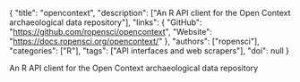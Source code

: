 {
  "title": "opencontext",
  "description": ["An R API client for the Open Context archaeological data repository"],
  "links": {
    "GitHub": "https://github.com/ropensci/opencontext",
    "Website": "https://docs.ropensci.org/opencontext/"
  },
  "authors": ["ropensci"],
  "categories": ["R"],
  "tags": ["API interfaces and web scrapers"],
  "doi": null
}

<!-- Generated by csv2md.R – do not edit by hand -->

An R API client for the Open Context archaeological data repository
